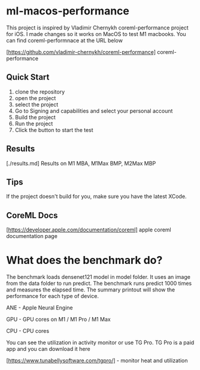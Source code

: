 # ml-macos-performance

This project is inspired by Vladimir Chernykh coreml-performance project for iOS. I made changes so it works on MacOS to test M1 macbooks. You can find coreml-performnace at the URL below

[https://github.com/vladimir-chernykh/coreml-performance] coreml-performance

## Quick Start

1. clone the repository
2. open the project
3. select the project
4. Go to Signing and capabilities and select your personal account
5. Build the project
6. Run the project
7. Click the button to start the test

## Results

[./results.md] Results on M1 MBA, M1Max BMP, M2Max MBP

## Tips

If the project doesn't build for you, make sure you have the latest XCode.

## CoreML Docs

[https://developer.apple.com/documentation/coreml] apple coreml documentation page

# What does the benchmark do?

The benchmark loads densenet121 model in model folder. It uses an image from the data folder to run predict. The benchmark runs predict 1000 times and measures the elapsed time. The summary printout will show the performance for each type of device.

ANE - Apple Neural Engine

GPU - GPU cores on M1 / M1 Pro / M1 Max

CPU - CPU cores

You can see the utilization in activity monitor or use TG Pro. TG Pro is a paid app and you can download it here

[https://www.tunabellysoftware.com/tgpro/] - monitor heat and utilization
